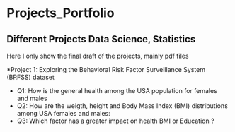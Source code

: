 # Projects_Portfolio
## Different Projects Data Science, Statistics
Here I only show the final draft of the projects, mainly pdf files

*Project 1:
  Exploring the Behavioral Risk Factor Surveillance System (BRFSS) dataset

* Q1: How is the general health among the USA population for females and males
* Q2: How are the weigth, height and Body Mass Index (BMI) distributions among USA females and
males:
* Q3: Which factor has a greater impact on health BMI or Education ?
